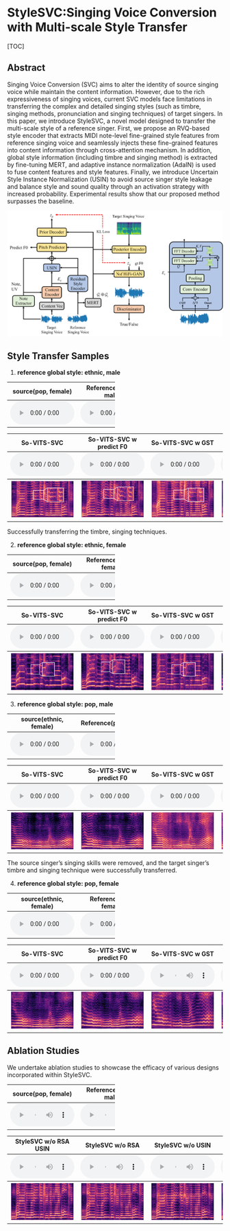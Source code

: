 # StyleSVC:Singing Voice Conversion with Multi-scale Style Transfer



[TOC]

## Abstract

Singing Voice Conversion (SVC) aims to alter the identity of source singing voice while maintain the content information. However, due to the rich expressiveness of singing voices, current SVC models face limitations in transferring the complex and detailed singing styles (such as timbre, singing methods, pronunciation and singing techniques) of target singers. In this paper, we introduce StyleSVC, a novel model designed to transfer the multi-scale style of a reference singer. First, we propose an RVQ-based style encoder that extracts MIDI note-level fine-grained style features from reference singing voice and seamlessly injects these fine-grained features into content information through cross-attention mechanism. In addition, global style information (including timbre and singing method) is extracted by fine-tuning MERT, and adaptive instance normalization (AdaIN) is used to fuse content features and style features. Finally, we introduce Uncertain Style Instance Normalization (USIN) to avoid source singer style leakage and balance style and sound quality through an activation strategy with increased probability. Experimental results show that our proposed method surpasses the baseline. 

![model](.\assert\pic\model.png)

## Style Transfer Samples

1. **reference global style: ethnic, male**

<table style='width: 50%;'>
	<thead>
		<tr>
            <th style="text-align: center">source(pop, female)</th>
			<th style="text-align: center">Reference(ethnic, male)</th>
		</tr>
	</thead>
	<tbody>
		<tr>
			<td style="text-align: center"><audio controls style="width: 150px;"><source src="assert/_ni_men_22_[1_1_24]to[0_0_0]_ori.wav" type="audio/wav"></audio></td>
            <td style="text-align: center"><audio controls style="width: 150px;"><source src="assert/0_0_0_reference.wav" type="audio/wav"></audio></td>
		</tr>
	</tbody>
</table>
<table style='width: 100%;'>
	<thead>
		<tr>
			<th style="text-align: center">So-VITS-SVC</th>
			<th style="text-align: center">So-VITS-SVC w predict F0</th>
      		<th style="text-align: center">So-VITS-SVC w GST</th>
            <th style="text-align: center">StyleSVC</th>
		</tr>
	</thead>
	<tbody>
		<tr>
			<td style="text-align: center"><audio controls style="width: 150px;"><source src="assert/_ni_men_22_[1_1_24]to[0_0_0]_so-vits-svc.wav" type="audio/wav"></audio>
            </td>
			<td style="text-align: center"><audio controls style="width: 150px;"><source src="assert/_ni_men_22_[1_1_24]to[0_0_0]_so-vits-svc_f0.wav" type="audio/wav"></audio></td>
      		<td style="text-align: center"><audio controls style="width: 150px;"><source src="assert/_ni_men_22_[1_1_24]to[0_0_0]_so-vits-svc_gst.wav" type="audio/wav"></audio></td>
            <td style="text-align: center"><audio controls style="width: 150px;"><source src="assert/_ni_men_22_[1_1_24]to[0_0_0]_stylesvc.wav" type="audio/wav"></audio></td>
		</tr>
	</tbody>
    <tbody>
          <tr>
            <td><img src="assert\pic\_ni_men_22_[1_1_24]to[0_0_0]_so-vits-svc.png" alt="so-vits" style="zoom:19%;" /> </td>  
			<td><img src="assert\pic\_ni_men_22_[1_1_24]to[0_0_0]_so-vits-svc_f0.png" alt="so-vits_f0" style="zoom:19%;" /></td>  
            <td><img src="assert\pic\_ni_men_22_[1_1_24]to[0_0_0]_so-vits-svc_gst.png" alt="so-vits-gst" style="zoom:19%;" /></td>  
            <td><img src="assert\pic\_ni_men_22_[1_1_24]to[0_0_0]_stylesvc.png" alt="stylesvc" style="zoom:19%;" /></td>  
		</tr>
    </tbody>
</table>

Successfully transferring the timbre, singing techniques.



2. **reference global style: ethnic, female**

<table style='width: 50%;'>
	<thead>
		<tr>
            <th style="text-align: center">source(pop, female)</th>
			<th style="text-align: center">Reference(ethnic, female)</th>
		</tr>
	</thead>
	<tbody>
		<tr>
			<td style="text-align: center"><audio controls style="width: 150px;"><source src="assert/_ni_men_22_[1_1_24]to[0_1_7]_ori.wav" type="audio/wav"></audio></td>
            <td style="text-align: center"><audio controls style="width: 150px;"><source src="assert/0_1_7_reference.wav" type="audio/wav"></audio></td>
		</tr>
	</tbody>
</table>

<table style='width: 100%;'>
	<thead>
		<tr>
			<th style="text-align: center">So-VITS-SVC</th>
			<th style="text-align: center">So-VITS-SVC w predict F0</th>
      		<th style="text-align: center">So-VITS-SVC w GST</th>
            <th style="text-align: center">StyleSVC</th>
		</tr>
	</thead>
	<tbody>
		<tr>
			<td style="text-align: center"><audio controls style="width: 150px;"><source src="assert/_ni_men_22_[1_1_24]to[0_1_7]_so-vits-svc.wav" type="audio/wav"></audio>
            </td>
			<td style="text-align: center"><audio controls style="width: 150px;"><source src="assert/_ni_men_22_[1_1_24]to[0_1_7]_so-vits-svc_f0.wav" type="audio/wav"></audio></td>
      		<td style="text-align: center"><audio controls style="width: 150px;"><source src="assert/_ni_men_22_[1_1_24]to[0_1_7]_so-vits-svc_gst.wav" type="audio/wav"></audio></td>
            <td style="text-align: center"><audio controls style="width: 150px;"><source src="assert/_ni_men_22_[1_1_24]to[0_1_7]_stylesvc.wav" type="audio/wav"></audio></td>
		</tr>
	</tbody>
    <tbody>
          <tr>
            <td><img src="assert\pic\_ni_men_22_[1_1_24]to[0_1_7]_so-vits-svc.png" alt="so-vits" style="zoom:19%;" /> </td>  
			<td><img src="assert\pic\_ni_men_22_[1_1_24]to[0_1_7]_so-vits-svc_f0.png" alt="so-vits_f0" style="zoom:19%;" /></td>  
            <td><img src="assert\pic\_ni_men_22_[1_1_24]to[0_1_7]_so-vits-svc_gst.png" alt="so-vits-gst" style="zoom:19%;" /></td>  
            <td><img src="assert\pic\_ni_men_22_[1_1_24]to[0_1_7]_stylesvc.png" alt="stylesvc" style="zoom:19%;" /></td>  
		</tr>
    </tbody>
</table>


3. **reference global style: pop, male**

<table style='width: 50%;'>
	<thead>
		<tr>
            <th style="text-align: center">source(ethnic, female)</th>
			<th style="text-align: center">Reference(pop, male)</th>
		</tr>
	</thead>
	<tbody>
		<tr>
			<td style="text-align: center"><audio controls style="width: 150px;"><source src="assert/jiang_bian_you_ge_xiang_tan_xian_10_[0_1_7]to[1_0_15]_ori.wav" type="audio/wav"></audio></td>
            <td style="text-align: center"><audio controls style="width: 150px;"><source src="assert/1_0_15_reference.wav" type="audio/wav"></audio></td>
		</tr>
	</tbody>
</table>

<table style='width: 100%;'>
	<thead>
		<tr>
			<th style="text-align: center">So-VITS-SVC</th>
			<th style="text-align: center">So-VITS-SVC w predict F0</th>
      		<th style="text-align: center">So-VITS-SVC w GST</th>
            <th style="text-align: center">StyleSVC</th>
		</tr>
	</thead>
	<tbody>
		<tr>
			<td style="text-align: center"><audio controls style="width: 150px;"><source src="assert/jiang_bian_you_ge_xiang_tan_xian_10_[0_1_7]to[1_0_15]_so-vits-svc.wav" type="audio/wav"></audio>
            </td>
			<td style="text-align: center"><audio controls style="width: 150px;"><source src="assert/jiang_bian_you_ge_xiang_tan_xian_10_[0_1_7]to[1_0_15]_so-vits-svc_f0.wav" type="audio/wav"></audio></td>
      		<td style="text-align: center"><audio controls style="width: 150px;"><source src="assert/jiang_bian_you_ge_xiang_tan_xian_10_[0_1_7]to[1_0_15]_so-vits-svc_gst.wav" type="audio/wav"></audio></td>
            <td style="text-align: center"><audio controls style="width: 150px;"><source src="assert/jiang_bian_you_ge_xiang_tan_xian_10_[0_1_7]to[1_0_15]_stylesvc.wav" type="audio/wav"></audio></td>
		</tr>
	</tbody>
    <tbody>
          <tr>
            <td><img src="assert\pic\jiang_bian_you_ge_xiang_tan_xian_10_[0_1_7]to[1_0_15]_so-vits-svc.png" alt="so-vits" style="zoom:19%;" /> </td>  
			<td><img src="assert\pic\jiang_bian_you_ge_xiang_tan_xian_10_[0_1_7]to[1_0_15]_so-vits-svc_f0.png" alt="so-vits_f0" style="zoom:19%;" /></td>  
            <td><img src="assert\pic\jiang_bian_you_ge_xiang_tan_xian_10_[0_1_7]to[1_0_15]_so-vits-svc_gst.png" alt="so-vits-gst" style="zoom:19%;" /></td>  
            <td><img src="assert\pic\jiang_bian_you_ge_xiang_tan_xian_10_[0_1_7]to[1_0_15]_stylesvc.png" alt="stylesvc" style="zoom:19%;" /></td>  
		</tr>
    </tbody>
</table>

The source singer’s singing skills were removed, and the target singer’s timbre and singing technique were successfully transferred. 



4. **reference global style: pop, female**

<table style='width: 50%;'>
	<thead>
		<tr>
            <th style="text-align: center">source(ethnic, female)</th>
			<th style="text-align: center">Reference(pop, female)</th>
		</tr>
	</thead>
	<tbody>
		<tr>
			<td style="text-align: center"><audio controls style="width: 150px;"><source src="assert/jiang_bian_you_ge_xiang_tan_xian_10_[0_1_7]to[1_1_24]_ori.wav" type="audio/wav"></audio></td>
            <td style="text-align: center"><audio controls style="width: 150px;"><source src="assert/1_1_24_reference.wav" type="audio/wav"></audio></td>
		</tr>
	</tbody>
</table>

<table style='width: 100%;'>
	<thead>
		<tr>
			<th style="text-align: center">So-VITS-SVC</th>
			<th style="text-align: center">So-VITS-SVC w predict F0</th>
      		<th style="text-align: center">So-VITS-SVC w GST</th>
            <th style="text-align: center">StyleSVC</th>
		</tr>
	</thead>
	<tbody>
		<tr>
			<td style="text-align: center"><audio controls style="width: 150px;"><source src="assert/jiang_bian_you_ge_xiang_tan_xian_10_[0_1_7]to[1_1_24]_so-vits-svc.wav" type="audio/wav"></audio>
            </td>
			<td style="text-align: center"><audio controls style="width: 150px;"><source src="assert/jiang_bian_you_ge_xiang_tan_xian_10_[0_1_7]to[1_1_24]_so-vits-svc_f0.wav" type="audio/wav"></audio></td>
      		<td style="text-align: center"><audio controls style="width: 150px;"><source src="assert/jiang_bian_you_ge_xiang_tan_xian_10_[0_1_7]to[1_1_24]_so-vits-svc_gst.wav" type="audio/wav"></audio></td>
            <td style="text-align: center"><audio controls style="width: 150px;"><source src="assert/jiang_bian_you_ge_xiang_tan_xian_10_[0_1_7]to[1_1_24]_stylesvc.wav" type="audio/wav"></audio></td>
		</tr>
	</tbody>
    <tbody>
          <tr>
            <td><img src="assert\pic\jiang_bian_you_ge_xiang_tan_xian_10_[0_1_7]to[1_1_24]_so-vits-svc.png" alt="so-vits" style="zoom:19%;" /> </td>  
			<td><img src="assert\pic\jiang_bian_you_ge_xiang_tan_xian_10_[0_1_7]to[1_1_24]_so-vits-svc_f0.png" alt="so-vits_f0" style="zoom:19%;" /></td>  
            <td><img src="assert\pic\jiang_bian_you_ge_xiang_tan_xian_10_[0_1_7]to[1_1_24]_so-vits-svc_gst.png" alt="so-vits-gst" style="zoom:19%;" /></td>  
            <td><img src="assert\pic\jiang_bian_you_ge_xiang_tan_xian_10_[0_1_7]to[1_1_24]_stylesvc.png" alt="stylesvc" style="zoom:19%;" /></td>  
		</tr>
    </tbody>
</table>



## Ablation Studies

We undertake ablation studies to showcase the efficacy of various designs incorporated within StyleSVC.

<table style='width: 50%;'>
	<thead>
		<tr>
            <th style="text-align: center">source(pop, female)</th>
			<th style="text-align: center">Reference(ethnic, male)</th>
		</tr>
	</thead>
	<tbody>
		<tr>
			<td style="text-align: center"><audio controls style="width: 150px;"><source src="assert/_ni_men_22_[1_1_24]to[0_0_0]_ori.wav" type="audio/wav"></audio></td>
            <td style="text-align: center"><audio controls style="width: 150px;"><source src="assert/0_0_0_reference.wav" type="audio/wav"></audio></td>
		</tr>
	</tbody>
</table>

<table style='width: 100%;'>
	<thead>
		<tr>
			<th style="text-align: center">StyleSVC w/o RSA USIN</th>
			<th style="text-align: center">StyleSVC w/o RSA</th>
      		<th style="text-align: center">StyleSVC w/o USIN</th>
            <th style="text-align: center">StyleSVC</th>
		</tr>
	</thead>
	<tbody>
		<tr>
			<td style="text-align: center"><audio controls style="width: 150px;"><source src="assert/_ni_men_22_[1_1_24]to[0_0_0]_stylesvc_noRSA_USIN.wav" type="audio/wav"></audio>
            </td>
			<td style="text-align: center"><audio controls style="width: 150px;"><source src="assert/_ni_men_22_[1_1_24]to[0_0_0]_stylesvc_noRSA.wav" type="audio/wav"></audio></td>
      		<td style="text-align: center"><audio controls style="width: 150px;"><source src="assert/_ni_men_22_[1_1_24]to[0_0_0]_stylesvc_noUSIN.wav" type="audio/wav"></audio></td>
            <td style="text-align: center"><audio controls style="width: 150px;"><source src="assert/_ni_men_22_[1_1_24]to[0_0_0]_stylesvc.wav" type="audio/wav"></audio></td>
		</tr>
     <tbody>
          <tr>
            <td><img src="assert\pic\_ni_men_22_[1_1_24]to[0_0_0]_stylesvc_noRSA_USIN.png" alt="so-vits" style="zoom:19%;" /> </td>  
			<td><img src="assert\pic\_ni_men_22_[1_1_24]to[0_0_0]_stylesvc_noRSA.png" alt="so-vits_f0" style="zoom:19%;" /></td>  
            <td><img src="assert\pic\_ni_men_22_[1_1_24]to[0_0_0]_stylesvc_noUSIN.png" alt="so-vits-gst" style="zoom:19%;" /></td>  
            <td><img src="assert\pic\_ni_men_22_[1_1_24]to[0_0_0]_stylesvc_ablation.png" alt="stylesvc" style="zoom:19%;" /></td>  
		</tr>
    </tbody>
</table>



